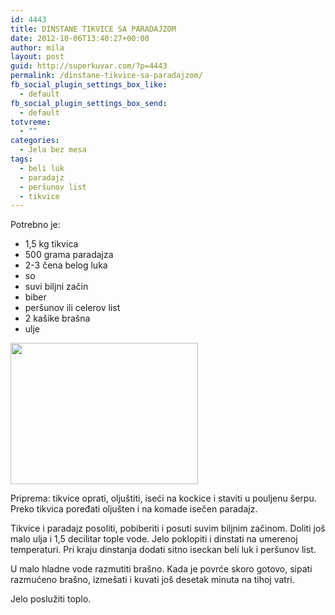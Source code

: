 ```yaml
---
id: 4443
title: DINSTANE TIKVICE SA PARADAJZOM
date: 2012-10-06T13:40:27+00:00
author: mila
layout: post
guid: http://superkuvar.com/?p=4443
permalink: /dinstane-tikvice-sa-paradajzom/
fb_social_plugin_settings_box_like:
  - default
fb_social_plugin_settings_box_send:
  - default
totvreme:
  - ""
categories:
  - Jela bez mesa
tags:
  - beli luk
  - paradajz
  - peršunov list
  - tikvice
---
```

Potrebno je:

  * 1,5 kg tikvica
  * 500 grama paradajza
  * 2-3 čena belog luka
  * so
  * suvi biljni začin
  * biber
  * peršunov ili celerov list
  * 2 kašike brašna
  * ulje

<img class="alignnone size-medium wp-image-4444" title="Tikvice sa paradajzom" src="//superkuvar.com/wp-content/uploads/2012/10/Tikvice-sa-paradajzom-e1349530599697-300x226.jpg" alt="" width="300" height="226" /> 

Priprema: tikvice oprati, oljuštiti, iseći na kockice i staviti u pouljenu šerpu. Preko tikvica poređati oljušten i na komade isečen paradajz.

Tikvice i paradajz posoliti, pobiberiti i posuti suvim biljnim začinom. Doliti još malo ulja i 1,5 decilitar tople vode. Jelo poklopiti i dinstati na umerenoj temperaturi. Pri kraju dinstanja dodati sitno iseckan beli luk i peršunov list.

U malo hladne vode razmutiti brašno. Kada je povrće skoro gotovo, sipati razmućeno brašno, izmešati i kuvati još desetak minuta na tihoj vatri.

Jelo poslužiti toplo.